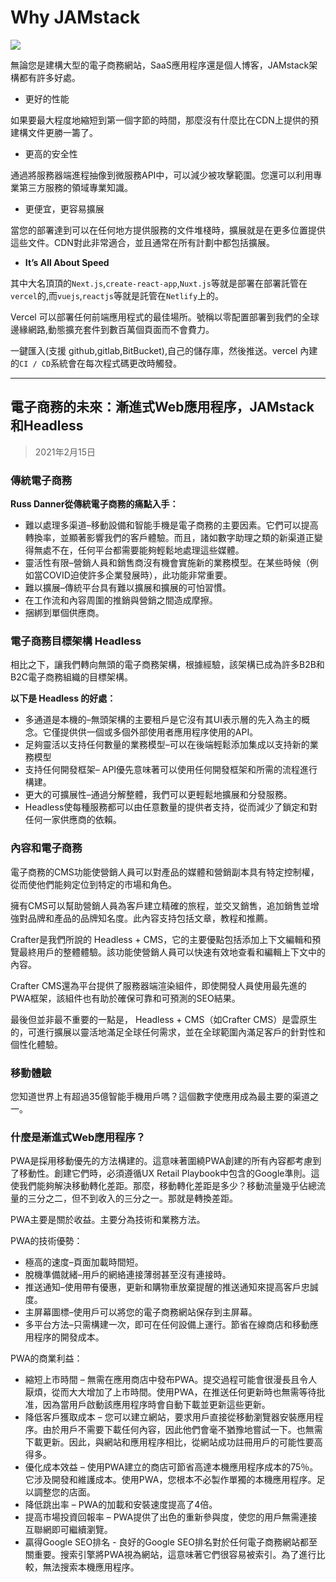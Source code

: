# **Why JAMstack**

![](https://i.imgur.com/XWOufAZ.png)

無論您是建構大型的電子商務網站，SaaS應用程序還是個人博客，JAMstack架構都有許多好處。


*  更好的性能

如果要最大程度地縮短到第一個字節的時間，那麼沒有什麼比在CDN上提供的預建構文件更勝一籌了。


*  更高的安全性

通過將服務器端進程抽像到微服務API中，可以減少被攻擊範圍。您還可以利用專業第三方服務的領域專業知識。


*  更便宜，更容易擴展

當您的部署達到可以在任何地方提供服務的文件堆棧時，擴展就是在更多位置提供這些文件。CDN對此非常適合，並且通常在所有計劃中都包括擴展。



*  **It’s All About Speed**

其中大名頂頂的`Next.js`,`create-react-app`,`Nuxt.js`等就是部署在部署託管在`vercel`的,而`vuejs`,`reactjs`等就是託管在`Netlify`上的。

Vercel 可以部署任何前端應用程式的最佳場所。號稱以零配置部署到我們的全球邊緣網路,動態擴充套件到數百萬個頁面而不會費力。

一鍵匯入(支援 github,gitlab,BitBucket),自己的儲存庫，然後推送。vercel 內建的`CI / CD`系統會在每次程式碼更改時觸發。


---


## 電子商務的未來：漸進式Web應用程序，JAMstack和Headless

> 2021年2月15日

### 傳統電子商務

**Russ Danner從傳統電子商務的痛點入手：**

* 難以處理多渠道–移動設備和智能手機是電子商務的主要因素。它們可以提高轉換率，並顯著影響我們的客戶體驗。而且，諸如數字助理之類的新渠道正變得無處不在，任何平台都需要能夠輕鬆地處理這些媒體。 
* 靈活性有限–營銷人員和銷售商沒有機會實施新的業務模型。在某些時候（例如當COVID迫使許多企業發展時），此功能非常重要。
* 難以擴展–傳統平台具有難以擴展和擴展的可怕習慣。
* 在工作流和內容周圍的推銷與營銷之間造成摩擦。
* 捆綁到單個供應商。

### 電子商務目標架構 Headless

相比之下，讓我們轉向無頭的電子商務架構，根據經驗，該架構已成為許多B2B和B2C電子商務組織的目標架構。

**以下是 Headless 的好處：**

* 多通道是本機的–無頭架構的主要租戶是它沒有其UI表示層的先入為主的概念。它僅提供供一個或多個外部使用者應用程序使用的API。
* 足夠靈活以支持任何數量的業務模型–可以在後端輕鬆添加集成以支持新的業務模型
* 支持任何開發框架– API優先意味著可以使用任何開發框架和所需的流程進行構建。
* 更大的可擴展性–通過分解整體，我們可以更輕鬆地擴展和分發服務。
* Headless使每種服務都可以由任意數量的提供者支持，從而減少了鎖定和對任何一家供應商的依賴。

### 內容和電子商務

電子商務的CMS功能使營銷人員可以對產品的媒體和營銷副本具有特定控制權，從而使他們能夠定位到特定的市場和角色。

擁有CMS可以幫助營銷人員為客戶建立精確的旅程，並交叉銷售，追加銷售並增強對品牌和產品的品牌知名度。此內容支持包括文章，教程和推薦。

Crafter是我們所說的 Headless + CMS，它的主要優點包括添加上下文編輯和預覽最終用戶的整體體驗。該功能使營銷人員可以快速有效地查看和編輯上下文中的內容。 

Crafter CMS還為平台提供了服務器端渲染組件，即使開發人員使用最先進的PWA框架，該組件也有助於確保可靠和可預測的SEO結果。 

最後但並非最不重要的一點是， Headless + CMS（如Crafter CMS）是雲原生的，可進行擴展以靈活地滿足全球任何需求，並在全球範圍內滿足客戶的針對性和個性化體驗。

### 移動體驗

您知道世界上有超過35億智能手機用戶嗎？這個數字使應用成為最主要的渠道之一。

### 什麼是漸進式Web應用程序？

PWA是採用移動優先的方法構建的。這意味著圍繞PWA創建的所有內容都考慮到了移動性。創建它們時，必須遵循UX Retail Playbook中包含的Google準則。這使我們能夠解決移動轉化差距。那麼，移動轉化差距是多少？移動流量幾乎佔總流量的三分之二，但不到收入的三分之一。那就是轉換差距。

PWA主要是關於收益。主要分為技術和業務方法。

PWA的技術優勢：

* 極高的速度–頁面加載時間短。
* 脫機準備就緒–用戶的網絡連接薄弱甚至沒有連接時。
* 推送通知–使用帶有優惠，更新和購物車放棄提醒的推送通知來提高客戶忠誠度。
* 主屏幕圖標–使用戶可以將您的電子商務網站保存到主屏幕。
* 多平台方法–只需構建一次，即可在任何設備上運行。節省在線商店和移動應用程序的開發成本。

PWA的商業利益：

* 縮短上市時間 – 無需在應用商店中發布PWA。提交過程可能會很漫長且令人厭煩，從而大大增加了上市時間。使用PWA，在推送任何更新時也無需等待批准，因為當用戶啟動該應用程序時會自動下載並更新這些更新。
* 降低客戶獲取成本 – 您可以建立網站，要求用戶直接從移動瀏覽器安裝應用程序。由於用戶不需要下載任何內容，因此他們會毫不猶豫地嘗試一下。也無需下載更新。因此，與網站和應用程序相比，從網站成功註冊用戶的可能性要高得多。
* 優化成本效益 – 使用PWA建立的商店可節省高達本機應用程序成本的75％。它涉及開發和維護成本。使用PWA，您根本不必製作單獨的本機應用程序。足以調整您的店面。
* 降低跳出率 – PWA的加載和安裝速度提高了4倍。
* 提高市場投資回報率 – PWA提供了出色的重新參與度，使您的用戶無需連接互聯網即可繼續瀏覽。 
* 贏得Google SEO排名 - 良好的Google SEO排名對於任何電子商務網站都至關重要。搜索引擎將PWA視為網站，這意味著它們很容易被索引。為了進行比較，無法搜索本機應用程序。
